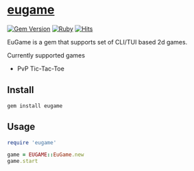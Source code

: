 # [eugame](https://rubygems.org/gems/eugame)
[![Gem Version](https://badge.fury.io/rb/eugame.svg)](https://badge.fury.io/rb/eugame)
[![Ruby](https://img.shields.io/badge/Ruby-2.7.0-red)](#) 
[![Hits](https://hits.seeyoufarm.com/api/count/incr/badge.svg?url=https%3A%2F%2Fgithub.com%2Fjioneeu%2Feugame)](https://hits.seeyoufarm.com)

EuGame is a gem that supports set of CLI/TUI based 2d games.

Currently supported games
- PvP Tic-Tac-Toe

## Install
```
gem install eugame
```

## Usage
```rb
require 'eugame'

game = EUGAME::EuGame.new
game.start
```
